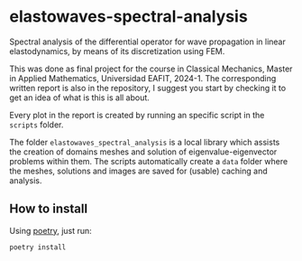 # elastowaves-spectral-analysis

Spectral analysis of the differential operator for wave propagation in linear elastodynamics, by means of its discretization using FEM.

This was done as final project for the course in Classical Mechanics, Master in Applied Mathematics, Universidad EAFIT, 2024-1. The corresponding written report is also in the repository, I suggest you start by checking it to get an idea of what is this is all about.

Every plot in the report is created by running an specific script in the `scripts` folder. 

The folder `elastowaves_spectral_analysis` is a local library which assists the creation of domains meshes and solution of eigenvalue-eigenvector problems within them. The scripts automatically create a `data` folder where the meshes, solutions and images are saved for (usable) caching and analysis.

## How to install

Using [poetry](https://python-poetry.org/), just run:

```bash
poetry install
```



